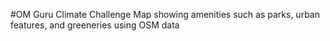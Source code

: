 #OM Guru Climate Challenge
Map showing amenities such as parks, urban features, and greeneries using OSM data
